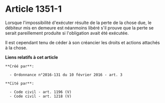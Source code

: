 # Article 1351-1

Lorsque l'impossibilité d'exécuter résulte de la perte de la chose due, le débiteur mis en demeure est néanmoins libéré s'il
prouve que la perte se serait pareillement produite si l'obligation avait été exécutée. 

Il est cependant tenu de céder à son créancier les droits et actions attachés à la chose.

**Liens relatifs à cet article**

	**Créé par**:

	  - Ordonnance n°2016-131 du 10 février 2016 - art. 3

	**Cité par**:

	  - Code civil - art. 1196 (V)
	  - Code civil - art. 1218 (V)
